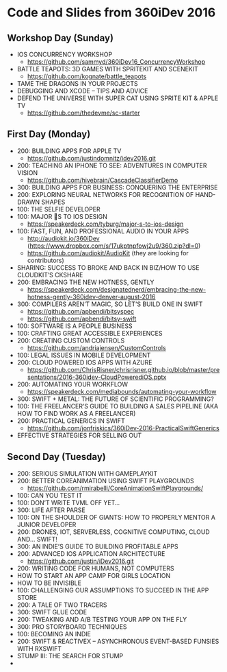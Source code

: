 # Code and Slides from 360iDev 2016

## Workshop Day (Sunday)
* IOS CONCURRENCY WORKSHOP
    * https://github.com/sammyd/360iDev16_ConcurrencyWorkshop
* BATTLE TEAPOTS: 3D GAMES WITH SPRITEKIT AND SCENEKIT
    * https://github.com/kognate/battle_teapots
* TAME THE DRAGONS IN YOUR PROJECTS
* DEBUGGING AND XCODE – TIPS AND ADVICE
* DEFEND THE UNIVERSE WITH SUPER CAT USING SPRITE KIT & APPLE TV
    * https://github.com/thedevme/sc-starter 

## First Day (Monday)
* 200: BUILDING APPS FOR APPLE TV
    * https://github.com/justindomnitz/idev2016.git 
* 200: TEACHING AN IPHONE TO SEE: ADVENTURES IN COMPUTER VISION
    * https://github.com/hivebrain/CascadeClassifierDemo
* 300: BUILDING APPS FOR BUSINESS: CONQUERING THE ENTERPRISE
* 200: EXPLORING NEURAL NETWORKS FOR RECOGNITION OF HAND-DRAWN SHAPES
* 100: THE SELFIE DEVELOPER
* 100: MAJOR 🔑S TO IOS DESIGN
    * https://speakerdeck.com/tyburg/major-s-to-ios-design
* 100: FAST, FUN, AND PROFESSIONAL AUDIO IN YOUR APPS
    * http://audiokit.io/360iDev (https://www.dropbox.com/s/17ukptnpfowj2u9/360.zip?dl=0)
    * https://github.com/audiokit/AudioKit (they are looking for contributors)
* SHARING: SUCCESS TO BROKE AND BACK IN BIZ/HOW TO USE CLOUDKIT’S CKSHARE
* 200: EMBRACING THE NEW HOTNESS, GENTLY
    * https://speakerdeck.com/designatednerd/embracing-the-new-hotness-gently-360idev-denver-august-2016
* 300: COMPILERS AREN’T MAGIC, SO LET’S BUILD ONE IN SWIFT
    * https://github.com/apbendi/bitsyspec
    * https://github.com/apbendi/bitsy-swift
* 100: SOFTWARE IS A PEOPLE BUSINESS
* 100: CRAFTING GREAT ACCESSIBLE EXPERIENCES
* 200: CREATING CUSTOM CONTROLS
    * https://github.com/andriajensen/CustomControls 
* 100: LEGAL ISSUES IN MOBILE DEVELOPMENT
* 200: CLOUD POWERED IOS APPS WITH AZURE
    * https://github.com/ChrisRisner/chrisrisner.github.io/blob/master/presentations/2016-360idev-CloudPowerediOS.pptx
* 200: AUTOMATING YOUR WORKFLOW
    * https://speakerdeck.com/mediabounds/automating-your-workflow
* 300: SWIFT + METAL: THE FUTURE OF SCIENTIFIC PROGRAMMING?
* 100: THE FREELANCER’S GUIDE TO BUILDING A SALES PIPELINE (AKA HOW TO FIND WORK AS A FREELANCER)
* 200: PRACTICAL GENERICS IN SWIFT
    * https://github.com/jonfriskics/360iDev-2016-PracticalSwiftGenerics
* EFFECTIVE STRATEGIES FOR SELLING OUT

## Second Day (Tuesday)
* 200: SERIOUS SIMULATION WITH GAMEPLAYKIT
* 200: BETTER COREANIMATION USING SWIFT PLAYGROUNDS
    * https://github.com/rmirabelli/CoreAnimationSwiftPlaygrounds/
* 100: CAN YOU TEST IT
* 100: DON’T WRITE TVML OFF YET…
* 300: LIFE AFTER PARSE
* 100: ON THE SHOULDER OF GIANTS: HOW TO PROPERLY MENTOR A JUNIOR DEVELOPER
* 200: DRONES, IOT, SERVERLESS, COGNITIVE COMPUTING, CLOUD AND… SWIFT!
* 300: AN INDIE’S GUIDE TO BUILDING PROFITABLE APPS
* 200: ADVANCED IOS APPLICATION ARCHITECTURE
    * https://github.com/justin/iDev2016.git 
* 200: WRITING CODE FOR HUMANS, NOT COMPUTERS
* HOW TO START AN APP CAMP FOR GIRLS LOCATION
* HOW TO BE INVISIBLE
* 100: CHALLENGING OUR ASSUMPTIONS TO SUCCEED IN THE APP STORE
* 200: A TALE OF TWO TRACERS
* 300: SWIFT GLUE CODE
* 200: TWEAKING AND A/B TESTING YOUR APP ON THE FLY
* 300: PRO STORYBOARD TECHNIQUES
* 100: BECOMING AN INDIE
* 200: SWIFT & REACTIVEX – ASYNCHRONOUS EVENT-BASED FUNSIES WITH RXSWIFT
* STUMP III: THE SEARCH FOR STUMP
* 

